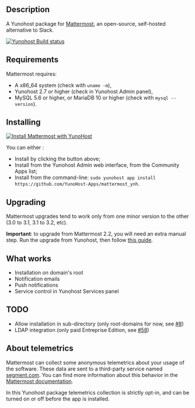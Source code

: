 ## Description

A Yunohost package for [Mattermost](http://www.mattermost.org/), an open-source, self-hosted alternative to Slack.

[![Yunohost Build status](https://dash.yunohost.org/integration/mattermost.svg)](https://dash.yunohost.org/appci/app/mattermost)

## Requirements

Mattermost requires:

* A x86_64 system (check with `uname -m`),
* Yunohost 2.7 or higher (check in Yunohost Admin panel),
* MySQL 5.6 or higher, or MariaDB 10 or higher (check with `mysql --version`).

## Installing

[![Install Mattermost with YunoHost](https://install-app.yunohost.org/install-with-yunohost.png)](https://install-app.yunohost.org/?app=mattermost)

You can either :

* Install by clicking the button above;
* Install from the Yunohost Admin web interface, from the Community Apps list;
* Install from the command-line: `sudo yunohost app install https://github.com/YunoHost-Apps/mattermost_ynh`.

## Upgrading

Mattermost upgrades tend to work only from one minor version to the other (3.0 to 3.1, 3.1 to 3.2, etc).

**Important**: to upgrade from Mattermost 2.2, you will need an extra manual step.
Run the upgrade from Yunohost, then follow [this guide](https://docs.mattermost.com/administration/upgrade.html).

## What works

* Installation on domain's root
* Notification emails
* Push notifications
* Service control in Yunohost Services panel

## TODO

* Allow installation in sub-directory (only root-domains for now, see [#8](https://github.com/YunoHost-Apps/mattermost_ynh/issues/8))
* LDAP integration (only paid Entreprise Edition, see [#58](https://github.com/YunoHost-Apps/mattermost_ynh/issues/58))

## About telemetrics

Mattermost can collect some anonymous telemetrics about your usage of the software. These data are sent to a third-party service named [segment.com](https://segment.com/).
You can find more information about this behavior in the [Mattermost documentation](https://docs.mattermost.com/administration/telemetry.html).

In this Yunohost package telemetrics collection is strictly opt-in, and can be turned on or off before the app is installed.
